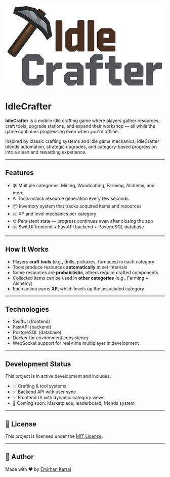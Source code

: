 ![](media/IdleCrafter_logo.png)

# IdleCrafter

**IdleCrafter** is a mobile idle crafting game where players gather resources, craft tools, upgrade stations, and expand their workshop — all while the game continues progressing even when you're offline.

Inspired by classic crafting systems and idle game mechanics, IdleCrafter blends automation, strategic upgrades, and category-based progression into a clean and rewarding experience.

---

## Features

- 🛠️ Multiple categories: Mining, Woodcutting, Farming, Alchemy, and more
- ⛏️ Tools unlock resource generation every few seconds
- 📦 Inventory system that tracks acquired items and resources
- 📈 XP and level mechanics per category
- ⚙️ Persistent state — progress continues even after closing the app
- 📊 SwiftUI frontend + FastAPI backend + PostgreSQL database

---

## How It Works

- Players **craft tools** (e.g., drills, pickaxes, furnaces) in each category
- Tools produce resources **automatically** at set intervals
- Some resources are **probabilistic**, others require crafted components
- Collected items can be used in **other categories** (e.g., Farming + Alchemy)
- Each action earns **XP**, which levels up the associated category

---

## Technologies

- SwiftUI (frontend)
- FastAPI (backend)
- PostgreSQL (database)
- Docker for environment consistency
- WebSocket support for real-time multiplayer in development

---

## Development Status

This project is in active development and includes:

- ✅ Crafting & tool systems
- ✅ Backend API with user sync
- ✅ Frontend UI with dynamic category views
- 🧩 Coming soon: Marketplace, leaderboard, friends system

---

## 📄 License

This project is licensed under the [MIT License](LICENSE).

---

## 👤 Author

Made with ❤️ by [Emirhan Kartal](https://emirhankartall.com)
